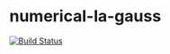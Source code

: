 # numerical-la-gauss
[![Build Status](https://travis-ci.org/unixs/numerical-la-gauss.svg?branch=master)](https://travis-ci.org/unixs/numerical-la-gauss)
